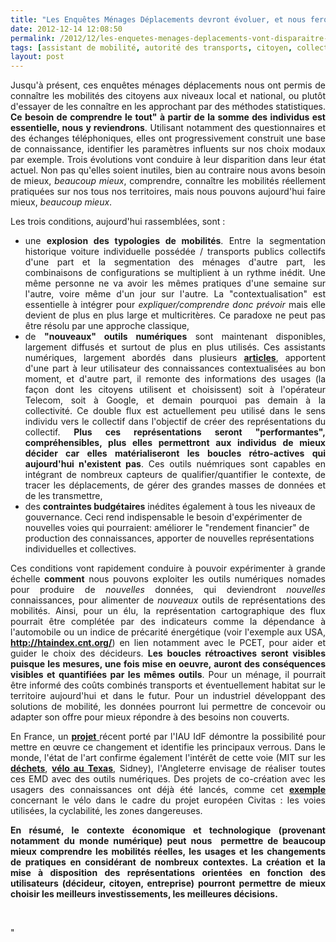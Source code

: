 ```yaml
---
title: "Les Enquêtes Ménages Déplacements devront évoluer, et nous ferons (beaucoup) mieux ..."
date: 2012-12-14 12:08:50
permalink: /2012/12/les-enquetes-menages-deplacements-vont-disparaitre-mais-nous-ferons-beaucoup-mieux.html
tags: [assistant de mobilité, autorité des transports, citoyen, collectivité, enquete]
layout: post
---
```


<p style="text-align: justify">Jusqu'à présent, ces enquêtes ménages déplacements nous ont permis de connaître les mobilités des citoyens aux niveaux local et national, ou plutôt d'essayer de les connaître en les approchant par des méthodes statistiques. <strong>Ce besoin de comprendre le tout" à partir de la somme des individus est essentielle, nous y reviendrons</strong>. Utilisant notamment des questionnaires et des échanges téléphoniques, elles ont progressivement construit une base de connaissance, identifier les paramètres influents sur nos choix modaux par exemple. Trois évolutions vont conduire à leur disparition dans leur état actuel. Non pas qu'elles soient inutiles, bien au contraire nous avons besoin de mieux, <em>beaucoup mieux</em>, comprendre, connaître les mobilités réellement pratiquées sur nos tous nos territoires, mais nous pouvons aujourd'hui faire mieux, <em>beaucoup mieux</em>.</p> <p style="text-align: justify">Les trois conditions, aujourd'hui rassemblées, sont : </p>   <!--more-->  <ul> <li> <div style="text-align: justify">une <strong>explosion des typologies de mobilités</strong>. Entre la segmentation historique voiture individuelle possédée / transports publics collectifs d'une part et la segmentation des ménages d'autre part, les combinaisons de configurations se multiplient à un rythme inédit. Une même personne ne va avoir les mêmes pratiques d'une semaine sur l'autre, voire même d'un jour sur l'autre. La "contextualisation" est essentielle à intégrer pour <em>expliquer/comprendre donc prévoir</em> mais elle devient de plus en plus large et multicritères. Ce paradoxe ne peut pas être résolu par une approche classique,</div> </li> <li> <div style="text-align: justify">de <strong>"nouveaux" outils numériques</strong> sont maintenant disponibles, largement diffusés et surtout de plus en plus utilisés. Ces assistants numériques, largement abordés dans plusieurs <strong><a href="https://gabrielplassat.github.io/transportsdufutur/2010/11/metanote-tdf-10-nous-etions-nous-sommes-et-nous-serons-des-cyborgs-lassistant-personnel-de-mobilite.html" target="_blank">articles</a></strong>, apportent d'une part à leur utilisateur des connaissances contextualisées au bon moment, et d'autre part, il remonte des informations des usages (la façon dont les citoyens utilisent et choisissent) soit à l'opérateur Telecom, soit à Google, et demain pourquoi pas demain à la collectivité. Ce double flux est actuellement peu utilisé dans le sens individu vers le collectif dans l'objectif de créer des représentations du collectif. <strong>Plus ces représentations seront "performantes", compréhensibles, plus elles permettront aux individus de mieux décider car elles matérialiseront les boucles rétro-actives qui aujourd'hui n'existent pas</strong>. Ces outils nuémriques sont capables en intégrant de nombreux capteurs de qualifier/quantifier le contexte, de tracer les déplacements, de gérer des grandes masses de données et de les transmettre,</div> </li> <li>des <strong>contraintes budgétaires</strong> inédites également à tous les niveaux de gouvernance. Ceci rend indispensable le besoin d'expérimenter de nouvelles voies qui pourraient: améliorer le "rendement financier" de production des connaissances, apporter de nouvelles représentations individuelles et collectives.</li> </ul> <p style="text-align: justify">Ces conditions vont rapidement conduire à pouvoir expérimenter à grande échelle <strong>comment</strong> nous pouvons exploiter les outils numériques nomades pour produire de <em>nouvelles</em> données, qui deviendront <em>nouvelles</em> connaissances, pour alimenter de <em>nouveaux</em> outils de représentations des mobilités. Ainsi, pour un élu, la représentation cartographique des flux pourrait être complétée par des indicateurs comme la dépendance à l'automobile ou un indice de précarité énergétique (voir l'exemple aux USA, <strong><a href="http://htaindex.cnt.org/">http://htaindex.cnt.org/</a></strong>) en lien notamment avec le PCET, pour aider et guider le choix des décideurs. <strong>Les boucles rétroactives seront visibles puisque les mesures, une fois mise en oeuvre, auront des conséquences visibles et quantifiées par les mêmes outils</strong>. Pour un ménage, il pourrait être informé des coûts combinés transports et éventuellement habitat sur le territoire aujourd'hui et dans le futur. Pour un industriel développant des solutions de mobilité, les données pourront lui permettre de concevoir ou adapter son offre pour mieux répondre à des besoins non couverts.</p> <p style="text-align: justify">En France, un <a href="http://www.iau-idf.fr/egtpargps" target="_blank"><strong>projet</strong> </a>récent porté par l'IAU IdF démontre la possibilité pour mettre en œuvre ce changement et identifie les principaux verrous. Dans le monde, l'état de l'art confirme également l'intérêt de cette voie (MIT sur les <strong><a href="http://senseable.mit.edu/trashtrack/" target="_blank">déchets</a></strong>, <strong><a href="http://fr.slideshare.net/transportsdufutur/hudson-11-3569" target="_blank">vélo au Texas</a></strong>, Sidney), l'Angleterre envisage de réaliser toutes ces EMD avec des outils numériques. Des projets de co-création avec les usagers des connaissances ont déjà été lancés, comme cet <a href="http://www.civitas-mimosa.eu/main/index.php?option=com_content&view=article&id=340:european-cycling-challenge-2012-in-bologna&catid=45:articlesfrontpage" target="_blank"><strong>exemple</strong> </a>concernant le vélo dans le cadre du projet européen Civitas : les voies utilisées, la cyclabilité, les zones dangereuses.</p> <p style="text-align: justify"> <strong>En résumé, le contexte économique et technologique (provenant notamment du monde numérique) peut nous  permettre de beaucoup mieux comprendre les mobilités réelles, les usages et les changements de pratiques en considérant de nombreux contextes. La création et la mise à disposition des représentations orientées en fonction des utilisateurs (décideur, citoyen, entreprise) pourront permettre de mieux choisir les meilleurs investissements, les meilleures décisions.</strong></p> <p style="text-align: justify"> </p> <ul> </ul>"
